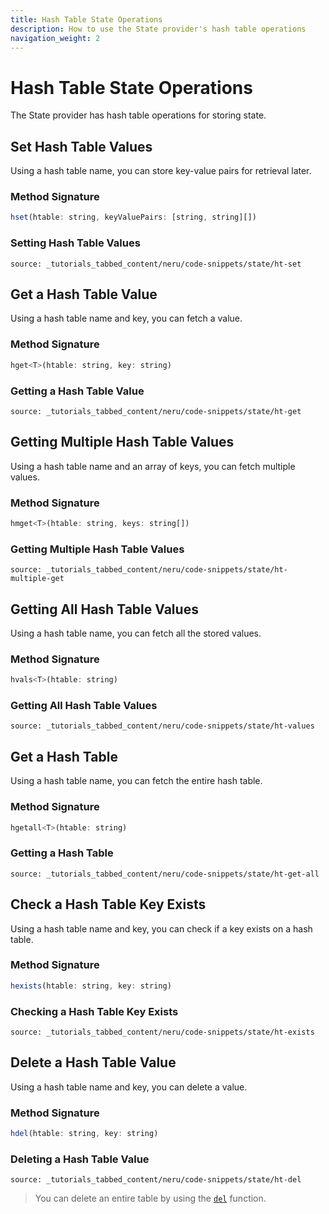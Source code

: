 ```yaml
---
title: Hash Table State Operations
description: How to use the State provider's hash table operations
navigation_weight: 2
---
```


# Hash Table State Operations

The State provider has hash table operations for storing state.

## Set Hash Table Values

Using a hash table name, you can store key-value pairs for retrieval later.

### Method Signature
```javascript
hset(htable: string, keyValuePairs: [string, string][])
```

### Setting Hash Table Values

```tabbed_content
source: _tutorials_tabbed_content/neru/code-snippets/state/ht-set
```

## Get a Hash Table Value

Using a hash table name and key, you can fetch a value.

### Method Signature
```javascript
hget<T>(htable: string, key: string)
```

### Getting a Hash Table Value

```tabbed_content
source: _tutorials_tabbed_content/neru/code-snippets/state/ht-get
```

## Getting Multiple Hash Table Values

Using a hash table name and an array of keys, you can fetch multiple values.

### Method Signature
```javascript
hmget<T>(htable: string, keys: string[])
```

### Getting Multiple Hash Table Values

```tabbed_content
source: _tutorials_tabbed_content/neru/code-snippets/state/ht-multiple-get
```

## Getting All Hash Table Values

Using a hash table name, you can fetch all the stored values.

### Method Signature
```javascript
hvals<T>(htable: string)
```

### Getting All Hash Table Values

```tabbed_content
source: _tutorials_tabbed_content/neru/code-snippets/state/ht-values
```

## Get a Hash Table

Using a hash table name, you can fetch the entire hash table.

### Method Signature
```javascript
hgetall<T>(htable: string)
```

### Getting a Hash Table

```tabbed_content
source: _tutorials_tabbed_content/neru/code-snippets/state/ht-get-all
```

## Check a Hash Table Key Exists

Using a hash table name and key, you can check if a key exists on a hash table.

### Method Signature
```javascript
hexists(htable: string, key: string)
```

### Checking a Hash Table Key Exists

```tabbed_content
source: _tutorials_tabbed_content/neru/code-snippets/state/ht-exists
```

## Delete a Hash Table Value

Using a hash table name and key, you can delete a value.

### Method Signature
```javascript
hdel(htable: string, key: string)
```

### Deleting a Hash Table Value

```tabbed_content
source: _tutorials_tabbed_content/neru/code-snippets/state/ht-del
```

> You can delete an entire table by using the [`del`](/neru/code-snippets/state-provider/key-value-operations#delete-a-value) function.